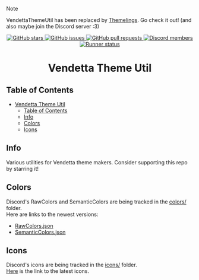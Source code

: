 > [!NOTE]
> VendettaThemeUtil has been replaced by [Themelings](https://github.com/nexpid/Themelings). Go check it out! (and also maybe join the Discord server :3)

<div align="center">
	<a href="https://github.com/nexpid/VendettaThemeUtil/stargazers">
		<img alt="GitHub stars" src="https://img.shields.io/github/stars/nexpid/VendettaThemeUtil?style=for-the-badge&color=b4befe&labelColor=1e1e2e&logo=starship&logoColor=fff">
	</a>
	<a href="https://github.com/nexpid/VendettaThemeUtil/issues">
		<img alt="GitHub issues" src="https://img.shields.io/github/issues/nexpid/VendettaThemeUtil?style=for-the-badge&color=74c7ec&labelColor=1e1e2e&logo=gitbook&logoColor=fff">
	</a>
	<a href="https://github.com/nexpid/VendettaThemeUtil/issues">
		<img alt="GitHub pull requests" src="https://img.shields.io/github/issues-pr/nexpid/VendettaThemeUtil?style=for-the-badge&color=a6e3a1&labelColor=1e1e2e&logo=saucelabs&logoColor=fff">
	</a>
	<a href="https://discord.gg/n9QQ4XhhJP">
		<img alt="Discord members" src="https://img.shields.io/discord/1015931589865246730?style=for-the-badge&color=eba0ac&labelColor=1e1e2e&logo=discord&logoColor=fff">
	</a>
	<a href="https://github.com/nexpid/VendettaThemeUtil/actions/workflows/runner.yml">
		<img alt="Runner status" src="https://img.shields.io/github/actions/workflow/status/nexpid/VendettaThemeUtil/runner.yml?style=for-the-badge&labelColor=1e1e2e&label=Runner&logo=eslint&logoColor=fff&color=a6e3a1">
	</a>
</div>
<div align="center">
    <h1>Vendetta Theme Util</h1>
</div>

## Table of Contents

- [Vendetta Theme Util](#vendetta-theme-util)
  - [Table of Contents](#table-of-contents)
  - [Info](#info)
  - [Colors](#colors)
  - [Icons](#icons)

## Info

Various utilities for Vendetta theme makers. Consider supporting this repo by starring it!

## Colors

Discord's RawColors and SemanticColors are being tracked in the [colors/](https://github.com/nexpid/VendettaThemeUtil/tree/main/colors) folder.  
Here are links to the newest versions:

- [RawColors.json](colors/latest/RawColors.json)
- [SemanticColors.json](colors/latest/SemanticColors.json)

## Icons

Discord's icons are being tracked in the [icons/](https://github.com/nexpid/VendettaThemeUtil/tree/main/icons) folder.  
[Here](https://github.com/nexpid/VendettaThemeUtil/tree/main/icons/latest) is the link to the latest icons.
